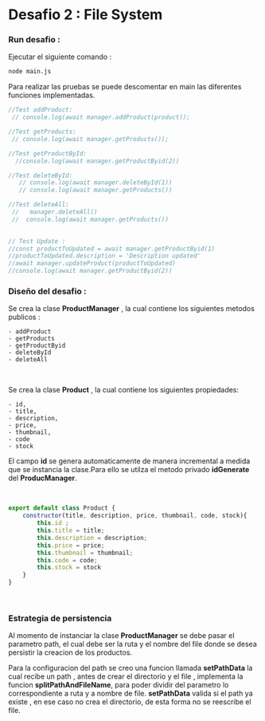 # Desafio 2 : File System

### Run desafio : 
Ejecutar el siguiente comando : 

```sh
node main.js
```
Para realizar las pruebas se puede descomentar en main las diferentes funciones implementadas. 

```js 
//Test addProduct:
 // console.log(await manager.addProduct(product));

//Test getProducts:
 // console.log(await manager.getProducts());

//Test getProductById:
  //console.log(await manager.getProductByid(2))

//Test deleteById:
   // console.log(await manager.deleteById(1))
   // console.log(await manager.getProducts())

//Test deleteAll:     
 //   manager.deleteAll()
 //  console.log(await manager.getProducts())

    
// Test Update : 
//const productToUpdated = await manager.getProductByid(1)
//productToUpdated.description = 'Description updated'
//await manager.updateProduct(productToUpdated)
//console.log(await manager.getProductByid(2))

```





### Diseño del desafio :

Se crea la clase **ProductManager** , la cual contiene los siguientes metodos publicos : 

```
- addProduct
- getProducts
- getProductByid
- deleteById
- deleteAll
```
<br>

Se crea la clase **Product** , la cual contiene los siguientes propiedades:

```
- id,
- title, 
- description, 
- price, 
- thumbnail,
- code 
- stock
```
El campo **id** se genera automaticamente de manera incremental a medida que se instancia la clase.Para ello se utilza el metodo privado **idGenerate** del **ProducManager**. 

<br>

```js
export default class Product {
    constructor(title, description, price, thumbnail, code, stock){
        this.id ;
        this.title = title;
        this.description = description;
        this.price = price;
        this.thumbnail = thumbnail;
        this.code = code; 
        this.stock = stock 
    }
}
```
<br>

###  Estrategia de persistencia 

Al momento de instanciar la clase **ProductManager** se debe pasar el parametro path, el cual debe ser la ruta y el nombre del file donde se desea persistir la creacion de los productos.

Para la configuracion del path se creo una funcion llamada **setPathData** la cual recibe un path , antes de crear el directorio y el file , implementa la funcion **splitPathAndFileName**, para poder dividir del parametro lo correspondiente a ruta y a nombre de file. 
**setPathData**  valida si el path ya existe , en ese caso no crea el directorio, de esta forma no se reescribe el file. 


